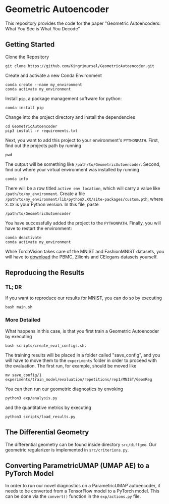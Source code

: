 # Geometric Autoencoder

This repository provides the code for the paper "Geometric Autoencoders: What You See is What You Decode"

## Getting Started

Clone the Repository

```
git clone https://github.com/Kingrimursel/GeometricAutoencoder.git
```

Create and activate a new Conda Environment

```
conda create --name my_environment
conda activate my_environment
```

Install `pip`, a package management software for python:

```
conda install pip
```

Change into the project directory and install the dependencies

```
cd GeometricAutoencoder
pip3 install -r requirements.txt
```

Next, you want to add this project to your environment's `PYTHONPATH`. First, find out the projects path by running
```
pwd
```
The output will be something like `/path/to/GeometricAutoencoder`. Second, find out where your virtual environment was installed by running
```
conda info
```
There will be a row titled `active env location`, which will carry a value like `/path/to/my_environment`. Create a file `/path/to/my_environment/lib/pythonX.XX/site-packages/custom.pth`, where `X.XX` is your Python version. In this file, paste
```
/path/to/GeometricAutoencoder
```

You have successfully added the project to the `PYTHONPATH`. Finally, you will have to restart the environment:
```
conda deactivate
conda activate my_environment
```

While TorchVision takes care of the MNIST and FashionMNIST datasets, you will have to [download](http://cb.csail.mit.edu/cb/densvis/datasets/ ) the PBMC, Zilionis and CElegans datasets yourself.

## Reproducing the Results

### TL; DR
If you want to reproduce our results for MNIST, you can do so by executing

```
bash main.sh
```

### More Detailed

What happens in this case, is that you first train a Geometric Autoencoder by executing
```
bash scripts/create_eval_configs.sh.
```
The training results will be placed in a folder called "save_config", and you will have to move them to the `experiments` folder in order to proceed with the evaluation. The first run, for example, should be moved like

```
mv save_config/1 experiments/train_model/evaluation/repetitions/rep1/MNIST/GeomReg
```

You can then run our geometric diagnostics by envoking
```
python3 exp/analysis.py
```
and the quantitative metrics by executing
```
python3 scripts/load_results.py
```


## The Differential Geometry
The differential geometry can be found inside directory `src/diffgeo`. Our geometric regularizer is implemented in `src/criterions.py`.



## Converting ParametricUMAP (UMAP AE) to a PyTorch Model
In order to run our novel diagnostics on a ParametricUMAP autoencoder, it needs to be converted from a TensorFlow model to a PyTorch model. This can be done via the `convert()` function in the `exp/actions.py` file.
